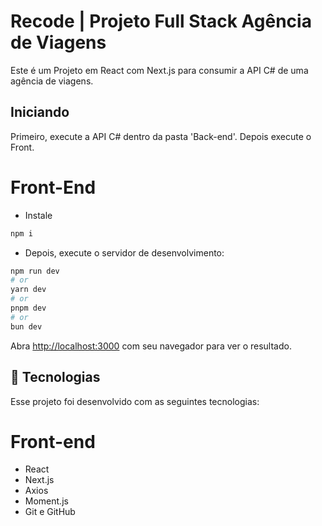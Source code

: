 # Recode | Projeto Full Stack Agência de Viagens

Este é um Projeto em React com Next.js para consumir a API C# de uma agência de viagens.

## Iniciando
Primeiro, execute a API C# dentro da pasta 'Back-end'. Depois execute o Front.

# Front-End

- Instale 
```bash
npm i
```
- Depois, execute o servidor de desenvolvimento:

```bash
npm run dev
# or
yarn dev
# or
pnpm dev
# or
bun dev
```

Abra [http://localhost:3000](http://localhost:3000) com seu navegador para ver o resultado.

## 🚀 Tecnologias
Esse projeto foi desenvolvido com as seguintes tecnologias:

# Front-end
- React
- Next.js
- Axios
- Moment.js
- Git e GitHub
